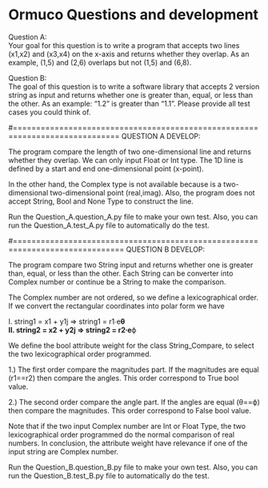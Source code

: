 # Ormuco Questions and development
 
Question A:  
Your goal for this question is to write a program that accepts two lines 
(x1,x2) and (x3,x4) on the x-axis and returns whether they overlap. 
As an example, (1,5) and (2,6) overlaps but not (1,5) and (6,8).

Question B:   
The goal of this question is to write a software library that accepts 2 version 
string as input and returns whether one is greater than, equal, or less than the 
other. As an example: “1.2” is greater than “1.1”. Please provide all test cases 
you could think of.

#=============================================================================
QUESTION A DEVELOP:  

The program compare the length of two one-dimensional line and returns whether they overlap. We can only input Float or Int type. The 1D line is defined by a 
start and end one-dimensional point (x-point).

In the other hand, the Complex type is not available because is a two-dimensional 
two-dimensional point (real,imag). Also, the program does not accept String, Bool 
and None Type to construct the line.

Run the Question_A.question_A.py file to make your own test. Also, you
can run the Question_A.test_A.py file to automatically do the test.   

#==============================================================================
QUESTION B DEVELOP:

The program compare two String input and returns whether one is greater than, equal, 
or less than the other. Each String can be converter into Complex number or continue be a String to make the comparison.
   
The Complex number are not ordered, so we define a lexicographical order. If we convert the rectangular coordinates into polar form we have  

I.  string1 = x1 + y1j => string1 = r1∙e**θ               
II. string2 = x2 + y2j => string2 = r2∙e**ϕ  
  
We define the bool attribute weight for the class String_Compare, to select the two
lexicographical order programmed. 
  
1.) The first order compare the magnitudes part. If the magnitudes are equal 
    (r1==r2) then compare the angles. This order correspond to True bool value.

2.) The second order compare the angle part. If the angles are equal (θ==ϕ) then 
    compare the magnitudes. This order correspond to False bool value.

Note that if the two input Complex number are Int or Float Type, the two lexicographical 
order programmed do the normal comparison of real numbers. In conclusion, the attribute 
weight have relevance if one of the input string are Complex number.
  
Run the Question_B.question_B.py file to make your own test. Also, you
can run the Question_B.test_B.py file to automatically do the test.  
